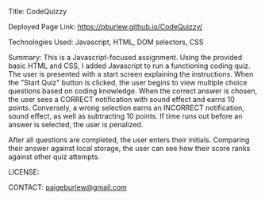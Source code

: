 
Title: CodeQuizzy

Deployed Page Link: https://pburlew.github.io/CodeQuizzy/

Technologies Used:
Javascript, HTML, DOM selectors, CSS

Summary: This is a Javascript-focused assignment. Using the provided basic HTML and CSS, I added Javascript to run a functioning coding quiz. The user is presented with a start screen explaining the instructions. When the "Start Quiz" button is clicked, the user begins to view multiple choice questions based on coding knowledge. When the correct answer is chosen, the user sees a CORRECT notification with sound effect and earns 10 points. Conversely, a wrong selection earns an INCORRECT notification, sound effect, as well as subtracting 10 points. If time runs out before an answer is selected, the user is penalized. 

After all questions are completed, the user enters their initials. Comparing their answer against local storage, the user can see how their score ranks against other quiz attempts. 


LICENSE: 

CONTACT: paigeburlew@gmail.com 